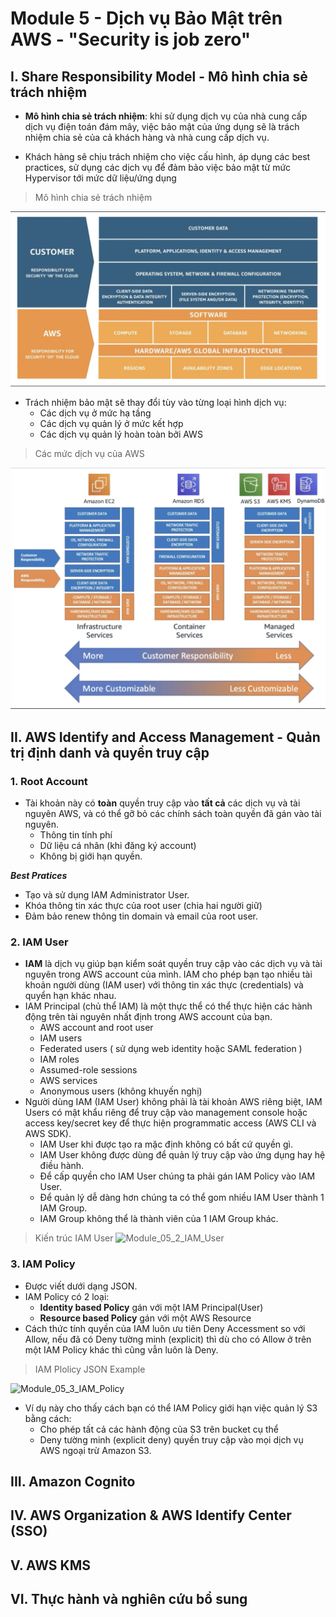 # **Module 5 - Dịch vụ Bảo Mật trên AWS** - "Security is job zero"
## **I. Share Responsibility Model - Mô hình chia sẻ trách nhiệm**
- **Mô hình chia sẻ trách nhiệm**: khi sử dụng dịch vụ của nhà cung cấp dịch vụ điện toán đám mây, việc bảo mật của ứng dụng sẽ là trách nhiệm chia sẻ của cả khách hàng và nhà cung cấp dịch vụ. 

- Khách hàng sẽ chịu trách nhiệm cho việc cấu hình, áp dụng các best practices, sử dụng các dịch vụ để đảm bảo việc bảo mật từ mức Hypervisor tới mức dữ liệu/ứng dụng

> Mô hình chia sẻ trách nhiệm 

![Module_05_1_Share_Responsibility_Model](https://github.com/DazielNguyen/aws-fcj-report/blob/main/TAKE_NOTES_%26_LABS/Module_05/Image_module_05/Module_05_1_Share_Responsibility_Model.png)

- Trách nhiệm bảo mật sẽ thay đổi tùy vào từng loại hình dịch vụ: 
    + Các dịch vụ ở mức hạ tầng
    + Các dịch vụ quản lý ở mức kết hợp
    + Các dịch vụ quản lý hoàn toàn bởi AWS

> Các mức dịch vụ của AWS

![Module_05_1_AWS_Service_Levels](https://github.com/DazielNguyen/aws-fcj-report/blob/main/TAKE_NOTES_%26_LABS/Module_05/Image_module_05/Module_05_1_AWS_Service_Levels.png)

## **II. AWS Identify and Access Management - Quản trị định danh và quyền truy cập**
### **1. Root Account**
- Tài khoản này có **toàn** quyền truy cập vào **tất cả** các dịch vụ và tài nguyên AWS, và có thể gỡ bỏ các chính sách toàn quyền đã gán vào tài nguyên. 
    + Thông tin tính phí
    + Dữ liệu cá nhân (khi đăng ký account)
    + Không bị giới hạn quyền. 

***Best Pratices***
- Tạo và sử dụng IAM Administrator User. 
- Khóa thông tin xác thực của root user (chia hai người giữ)
- Đảm bảo renew thông tin domain và email của root user. 
### **2. IAM User**
- **IAM** là dịch vụ giúp bạn kiểm soát quyền truy cập vào các dịch vụ và tài nguyên trong AWS account của mình. IAM cho phép bạn tạo nhiều tài khoản người dùng (IAM user) với thông tin xác thực (credentials) và quyển hạn khác nhau.
- IAM Principal (chủ thể IAM) là một thực thể có thể thực hiện các hành động trên tài nguyên nhất định trong AWS account của bạn.
    + AWS account and root user
    + IAM users
    + Federated users ( sử dụng web identity hoặc SAML federation )
    + IAM roles
    + Assumed-role sessions
    + AWS services
    + Anonymous users (không khuyến nghị)
- Người dùng IAM (IAM User) không phải là tài khoản AWS riêng biệt, IAM Users có mật khẩu riêng để truy cập vào management console hoặc access key/secret key để thực hiện programmatic access (AWS CLI và AWS SDK).
    + IAM User khi được tạo ra mặc định không có bất cứ quyền gì.
    + IAM User không được dùng để quản lý truy cập vào ứng dụng hay hệ điều hành.
    + Để cấp quyền cho IAM User chúng ta phải gán IAM Policy vào IAM User.
    + Để quản lý dễ dàng hơn chúng ta có thể gom nhiều IAM User thành 1 IAM Group.
    + IAM Group không thể là thành viên của 1 IAM Group khác.

> Kiến trúc IAM User
![Module_05_2_IAM_User]()

### **3. IAM Policy**
- Được viết dưới dạng JSON. 
- IAM Policy có 2 loại: 
    + **Identity based Policy** gán với một IAM Principal(User)
    + **Resource based Policy** gán với một AWS Resource
- Cách thức tính quyền của IAM luôn ưu tiên Deny Accessment so với Allow, nếu đã có Deny tường minh (explicit) thì dù cho có Allow ở trên một IAM Policy khác thì cũng vẫn luôn là Deny. 

> IAM Plolicy JSON Example 

![Module_05_3_IAM_Policy]()

- Ví dụ này cho thấy cách bạn có thể IAM Policy giới hạn việc quản lý S3 bằng cách: 
    + Cho phép tất cả các hành động của S3 trên bucket cụ thể
    + Deny tường minh (explicit deny) quyền truy cập vào mọi dịch vụ AWS ngoại trừ Amazon S3. 


 

## **III. Amazon Cognito**


## **IV. AWS Organization & AWS Identify Center (SSO)**


## **V. AWS KMS**


## **VI. Thực hành và nghiên cứu bổ sung**
